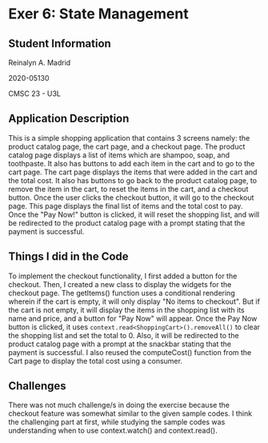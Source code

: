 # Exer 6: State Management

## Student Information

Reinalyn A. Madrid

2020-05130

CMSC 23 - U3L

## Application Description
This is a simple shopping application that contains 3 screens namely: the product catalog page, the cart page, and a checkout page. The product catalog page displays a list of items which are shampoo, soap, and toothpaste. It also has buttons to add each item in the cart and to go to the cart page. The cart page displays the items that were added in the cart and the total cost. It also has buttons to go back to the product catalog page, to remove the item in the cart, to reset the items in the cart, and a checkout button. Once the user clicks the checkout button, it will go to the checkout page. This page displays the final list of items and the total cost to pay. Once the "Pay Now!" button is clicked, it will reset the shopping list, and will be redirected to the product catalog page with a prompt stating that the payment is successful.

## Things I did in the Code
To implement the checkout functionality, I first added a button for the checkout. Then, I created a new class to display the widgets for the checkout page. The getItems() function uses a conditional rendering wherein if the cart is empty, it will only display "No items to checkout". But if the cart is not empty, it will display the items in the shopping list with its name and price, and a button for "Pay Now" will appear. Once the Pay Now button is clicked, it uses `context.read<ShoppingCart>().removeAll()` to clear the shopping list and set the total to 0. Also, it will be redirected to the product catalog page with a prompt at the snackbar stating that the payment is successful. I also reused the computeCost() function from the Cart page to display the total cost using a consumer.

## Challenges
There was not much challenge/s in doing the exercise because the checkout feature was somewhat similar to the given sample codes. I think the challenging part at first, while studying the sample codes was understanding when to use context.watch() and context.read(). 

